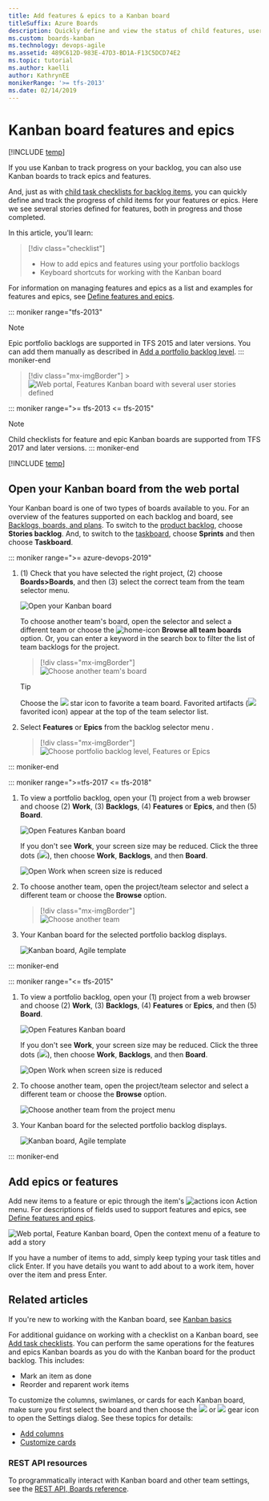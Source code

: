 ```yaml
---
title: Add features & epics to a Kanban board
titleSuffix: Azure Boards
description: Quickly define and view the status of child features, user stories, or backlog items using Kanban features or epic boards in Azure Boards, Azure DevOps, & Team Foundation Server
ms.custom: boards-kanban 
ms.technology: devops-agile
ms.assetid: 489C612D-983E-47D3-BD1A-F13C5DCD74E2  
ms.topic: tutorial
ms.author: kaelli
author: KathrynEE
monikerRange: '>= tfs-2013'
ms.date: 02/14/2019
---
```


# Kanban board features and epics

[!INCLUDE [temp](../includes/version-vsts-tfs-all-versions.md)]

If you use Kanban to track progress on your backlog, you can also use Kanban boards to track epics and features.

And, just as with [child task checklists for backlog items](add-task-checklists.md), you can quickly define and track the progress of child items for your features or epics. Here we see several stories defined for features, both in progress and those completed.

In this article, you'll learn:

> [!div class="checklist"]
>
> - How to add epics and features using your portfolio backlogs
> - Keyboard shortcuts for working with the Kanban board

For information on managing features and epics as a list and examples for features and epics, see [Define features and epics](../backlogs/define-features-epics.md).

::: moniker range="tfs-2013"

> [!NOTE]  
> Epic portfolio backlogs are supported in TFS 2015 and later versions. You can add them manually as described in [Add a portfolio backlog level](../../reference/add-portfolio-backlogs.md).
> ::: moniker-end

> [!div class="mx-imgBorder"] > ![Web portal, Features Kanban board with several user stories defined](media/features-epics/features-with-stories-intro.png)

::: moniker range=">= tfs-2013 <= tfs-2015"

> [!NOTE]  
> Child checklists for feature and epic Kanban boards are supported from TFS 2017 and later versions.
> ::: moniker-end

[!INCLUDE [temp](../includes/prerequisites-kanban.md)]

## Open your Kanban board from the web portal

Your Kanban board is one of two types of boards available to you. For an overview of the features supported on each backlog and board, see [Backlogs, boards, and plans](/azure/devops/boards/backlogs/backlogs-boards-plans). To switch to the [product backlog](/azure/devops/boards/backlogs/create-your-backlog), choose **Stories backlog**. And, to switch to the [taskboard](/azure/devops/boards/sprints/task-board), choose **Sprints** and then choose **Taskboard**.

::: moniker range=">= azure-devops-2019"

1.  (1) Check that you have selected the right project, (2) choose **Boards>Boards**, and then (3) select the correct team from the team selector menu.

    ![Open your Kanban board](/azure/devops/boards/boards/media/quickstart/open-kanban-board-agile.png)

    To choose another team's board, open the selector and select a different team or choose the ![home-icon](/azure/devops/media/icons/home-icon.png) **Browse all team boards** option. Or, you can enter a keyword in the search box to filter the list of team backlogs for the project.

    > [!div class="mx-imgBorder"]  
    > ![Choose another team's board](/azure/devops/boards/boards/media/quickstart/select-kanban-team-board.png)

    > [!TIP]  
    > Choose the ![ ](/azure/devops/media/icons/icon-favorite-star.png) star icon to favorite a team board. Favorited artifacts (![ ](/azure/devops/media/icons/icon-favorited.png) favorited icon) appear at the top of the team selector list.

1.  Select **Features** or **Epics** from the backlog selector menu .

    > [!div class="mx-imgBorder"]  
    > ![Choose portfolio backlog level, Features or Epics](media/features-epics/select-portfolio-level.png)

::: moniker-end

::: moniker range=">=tfs-2017 <= tfs-2018"

1.  To view a portfolio backlog, open your (1) project from a web browser and choose (2) **Work**, (3) **Backlogs**, (4) **Features** or **Epics**, and then (5) **Board**.

    ![Open Features Kanban board](media/features-epics/open-features-board-standard.png)

    If you don't see **Work**, your screen size may be reduced. Click the three dots (![ ](/azure/devops/media/ellipses-reduced-screen-size.png)), then choose **Work**, **Backlogs**, and then **Board**.

    ![Open Work when screen size is reduced](/azure/devops/boards/boards/media/kanban-quickstart-reduced-screensize.png)

2.  To choose another team, open the project/team selector and select a different team or choose the **Browse** option.

    > [!div class="mx-imgBorder"]  
    > ![Choose another team](/azure/devops/boards/sprints/media/assign-items-sprint/team-selector-backlogs-standard.png)

3.  Your Kanban board for the selected portfolio backlog displays.

    ![Kanban board, Agile template](media/features-epics/features-board-standard.png)

::: moniker-end

::: moniker range="<= tfs-2015"

1.  To view a portfolio backlog, open your (1) project from a web browser and choose (2) **Work**, (3) **Backlogs**, (4) **Features** or **Epics**, and then (5) **Board**.

    ![Open Features Kanban board](media/features-epics/open-features-board-standard.png)

    If you don't see **Work**, your screen size may be reduced. Click the three dots (![ ](/azure/devops/media/ellipses-reduced-screen-size.png)), then choose **Work**, **Backlogs**, and then **Board**.

    ![Open Work when screen size is reduced](/azure/devops/boards/boards/media/kanban-quickstart-reduced-screensize.png)

2.  To choose another team, open the project/team selector and select a different team or choose the **Browse** option.

    ![Choose another team from the project menu](/azure/devops/boards/sprints/media/capacity/vso-team-selector.png)

3.  Your Kanban board for the selected portfolio backlog displays.

    ![Kanban board, Agile template](media/features-epics/features-board-standard.png)

::: moniker-end

## Add epics or features

Add new items to a feature or epic through the item's ![actions icon](../media/icons/actions-icon.png) Action menu. For descriptions of fields used to support features and epics, see [Define features and epics](../backlogs/define-features-epics.md).

![Web portal, Feature Kanban board, Open the context menu of a feature to add a story](media/features-epics/add-user-story.png)

If you have a number of items to add, simply keep typing your task titles and click Enter. If you have details you want to add about to a work item, hover over the item and press Enter.

## Related articles

If you're new to working with the Kanban board, see [Kanban basics](kanban-basics.md)

For additional guidance on working with a checklist on a Kanban board, see [Add task checklists](add-task-checklists.md). You can perform the same operations for the features and epics Kanban boards as you do with the Kanban board for the product backlog. This includes:

- Mark an item as done
- Reorder and reparent work items

To customize the columns, swimlanes, or cards for each Kanban board, make sure you first select the board and then choose the ![ ](../../media/icons/blue-gear.png) or ![ ](../../media/icons/gear_icon.png) gear icon to open the Settings dialog. See these topics for details:

- [Add columns](add-columns.md)
- [Customize cards](../../boards/boards/customize-cards.md)

### REST API resources

To programmatically interact with Kanban board and other team settings, see the [REST API, Boards reference](/rest/api/azure/devops/work/boards).
